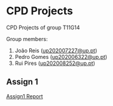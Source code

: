 # CPD Projects

CPD Projects of group T11G14

Group members:

1. João Reis (up202007227@up.pt)
2. Pedro Gomes (up202006322@up.pt)
3. Rui Pires (up202008252@up.pt)

## Assign 1

[Assign1 Report](assign1/doc/report_assign1.pdf)
